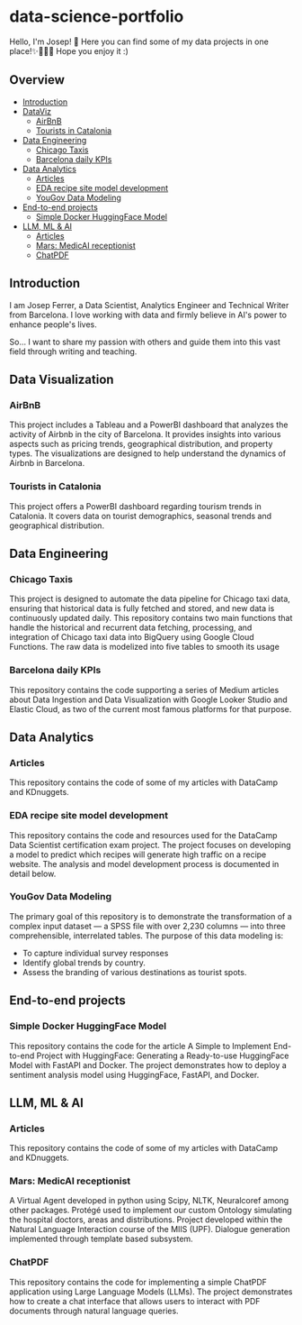 # data-science-portfolio
Hello, I'm Josep! 👋 
Here you can find some of my data projects in one place!✨👨🏻‍💻
Hope you enjoy it :)

## Overview

* [Introduction](#introduction)
* [DataViz](#dataviz)
  * [AirBnB](#aribnb-dataviz)
  * [Tourists in Catalonia](#ine) 
* [Data Engineering](#engineering)
  * [Chicago Taxis](#taxis)
  * [Barcelona daily KPIs](#bcn)
* [Data Analytics](#analytics)
  * [Articles](#articles-analytics)
  * [EDA recipe site model development](#EDA-recipe)
  * [YouGov Data Modeling](#YouGov)
* [End-to-end projects](#projects)
  * [Simple Docker HuggingFace Model](#hf-docker)
* [LLM, ML & AI](#llm)
  * [Articles](#articles-llm)
  * [Mars: MedicAI receptionist](#mars)
  * [ChatPDF](#chatpdf)


<a name="introduction"></a>
## Introduction
I am Josep Ferrer, a Data Scientist, Analytics Engineer and Technical Writer from Barcelona. I love working with data and firmly believe in AI's power to enhance people's lives.

So... I want to share my passion with others and guide them into this vast field through writing and teaching.

<a name="dataviz"></a>
## Data Visualization

<a name="aribnb-dataviz"></a>
### AirBnB
This project includes a Tableau and a PowerBI dashboard that analyzes the activity of Airbnb in the city of Barcelona. 
It provides insights into various aspects such as pricing trends, geographical distribution, and property types. 
The visualizations are designed to help understand the dynamics of Airbnb in Barcelona. 

<a name="ine"></a>
### Tourists in Catalonia
This project offers a PowerBI dashboard regarding tourism trends in Catalonia. 
It covers data on tourist demographics, seasonal trends and geographical distribution.

<a name="engineering"></a>
## Data Engineering

<a name="taxis"></a>
### Chicago Taxis
This project is designed to automate the data pipeline for Chicago taxi data, ensuring that historical data is fully fetched and stored, and new data is continuously updated daily.
This repository contains two main functions that handle the historical and recurrent data fetching, processing, and integration of Chicago taxi data into BigQuery using Google Cloud Functions. 
The raw data is modelized into five tables to smooth its usage

<a name="bcn"></a>
### Barcelona daily KPIs
This repository contains the code supporting a series of Medium articles about Data Ingestion and Data Visualization with Google Looker Studio and Elastic Cloud, as two of the current most famous platforms for that purpose.

<a name="analytics"></a>
## Data Analytics

<a name="articles-analytics"></a>
### Articles
This repository contains the code of some of my articles with DataCamp and KDnuggets. 

<a name="EDA-recipe"></a>
### EDA recipe site model development
This repository contains the code and resources used for the DataCamp Data Scientist certification exam project. 
The project focuses on developing a model to predict which recipes will generate high traffic on a recipe website. The analysis and model development process is documented in detail below.

<a name="YouGov"></a>
### YouGov Data Modeling
The primary goal of this repository is to demonstrate the transformation of a complex input dataset — a SPSS file with over 2,230 columns — into three comprehensible, interrelated tables. The purpose of this data modeling is:
- To capture individual survey responses
- Identify global trends by country.
- Assess the branding of various destinations as tourist spots.

<a name="projects"></a>
## End-to-end projects

<a name="hf-docker"></a>
### Simple Docker HuggingFace Model
This repository contains the code for the article A Simple to Implement End-to-end Project with HuggingFace: Generating a Ready-to-use HuggingFace Model with FastAPI and Docker. 
The project demonstrates how to deploy a sentiment analysis model using HuggingFace, FastAPI, and Docker.

<a name="llm"></a>
## LLM, ML & AI

<a name="articles-llm"></a>
### Articles
This repository contains the code of some of my articles with DataCamp and KDnuggets. 

<a name="mars"></a>
### Mars: MedicAI receptionist
A Virtual Agent developed in python using Scipy, NLTK, Neuralcoref among other packages. Protégé used to implement our custom Ontology simulating the hospital doctors, areas and distributions. Project developed within the Natural Language Interaction course of the MIIS (UPF). Dialogue generation implemented through template based subsystem.

<a name="chatpdf"></a>
### ChatPDF
This repository contains the code for implementing a simple ChatPDF application using Large Language Models (LLMs). The project demonstrates how to create a chat interface that allows users to interact with PDF documents through natural language queries.



